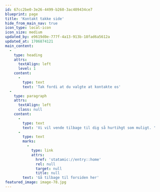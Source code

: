 ```yaml
---
id: 67cc2be0-3e26-4499-b260-3ac409434ce7
blueprint: page
title: 'Kontakt takke side'
hide_from_main_nav: true
icon_type: local-icon
icon_size: medium
updated_by: e9619d0e-777f-4a13-913b-18fad6a5612a
updated_at: 1706874121
main_content:
  -
    type: heading
    attrs:
      textAlign: left
      level: 1
    content:
      -
        type: text
        text: 'Tak fordi at du valgte at kontakte os'
  -
    type: paragraph
    attrs:
      textAlign: left
      class: null
    content:
      -
        type: text
        text: 'Vi vil vende tilbage til dig så hurtihgt som muligt. '
      -
        type: text
        marks:
          -
            type: link
            attrs:
              href: 'statamic://entry::home'
              rel: null
              target: null
              title: null
        text: 'Gå tilbage til forsiden her'
featured_image: image-78.jpg
---
```

